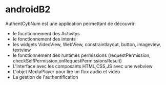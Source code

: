 # androidB2
AuthentCybNum est une application permettant de découvrir:
- le focntionnement des Activitys
- le fonctionnement des intents
- les widgets VideoView, WebView, constraintlayout, button, imageview, textview
- le fonctionnement des runtimes permissions (requestPermission, checkSelfPermission,onRequestPermissionsResult)
- L'interface avec les composants HTML,CSS,JS avec une webview
- L'objet MediaPlayer pour lire un flux audio et vidéo
- La gestion de l'authentification

